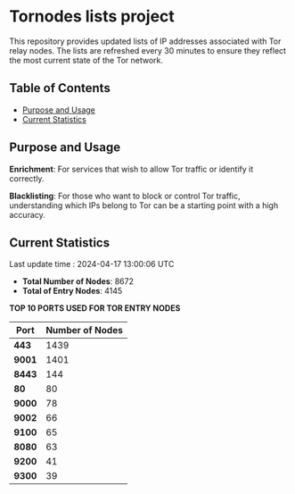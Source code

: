 # Tornodes lists project

This repository provides updated lists of IP addresses associated with Tor relay nodes. The lists are refreshed every 30 minutes to ensure they reflect the most current state of the Tor network.

## Table of Contents

- [Purpose and Usage](#purpose-and-usage)
- [Current Statistics](#current-statistics)


## Purpose and Usage

**Enrichment**: For services that wish to allow Tor traffic or identify it correctly.

**Blacklisting**: For those who want to block or control Tor traffic, understanding which IPs belong to Tor can be a starting point with a high accuracy.

## Current Statistics

Last update time : 2024-04-17 13:00:06 UTC

- **Total Number of Nodes**: 8672
- **Total of Entry Nodes**: 4145

**TOP 10 PORTS USED FOR TOR ENTRY NODES**

| **Port** | **Number of Nodes** |
|------|-----------------|
| **443**   | 1439  |
| **9001**   | 1401  |
| **8443**   | 144  |
| **80**   | 80  |
| **9000**   | 78  |
| **9002**   | 66  |
| **9100**   | 65  |
| **8080**   | 63  |
| **9200**   | 41  |
| **9300**   | 39  |

